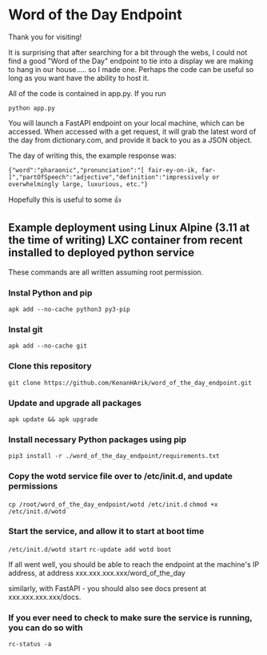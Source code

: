 # Word of the Day Endpoint

Thank you for visiting!

It is surprising that after searching for a bit through the webs, I could not find a good "Word of the Day" endpoint to tie into a display we are making to hang in our house..... so I made one. Perhaps the code can be useful so long as you want have the ability to host it.

All of the code is contained in app.py. If you run

```
python app.py
```

You will launch a FastAPI endpoint on your local machine, which can be accessed. When accessed with a get request, it will grab the latest word of the day from dictionary.com, and provide it back to you as a JSON object.

The day of writing this, the example response was:


```
{"word":"pharaonic","pronunciation":"[ fair-ey-on-ik, far-  ]","partOfSpeech":"adjective","definition":"impressively or overwhelmingly large, luxurious, etc."}
```

Hopefully this is useful to some 👍


## Example deployment using Linux Alpine (3.11 at the time of writing) LXC container from recent installed to deployed python service

These commands are all written assuming root permission.

### Instal Python and pip

`apk add --no-cache python3 py3-pip`

### Instal git

`apk add --no-cache git`

### Clone this repository

`git clone https://github.com/KenanHArik/word_of_the_day_endpoint.git`

### Update and upgrade all packages

`apk update && apk upgrade`

### Install necessary Python packages using pip

`pip3 install -r ./word_of_the_day_endpoint/requirements.txt`

### Copy the wotd service file over to /etc/init.d, and update permissions

`cp /root/word_of_the_day_endpoint/wotd /etc/init.d`
`chmod +x /etc/init.d/wotd`

### Start the service, and allow it to start at boot time

`/etc/init.d/wotd start`
`rc-update add wotd boot`

If all went well, you should be able to reach the endpoint at the machine's IP address, at address xxx.xxx.xxx.xxx/word_of_the_day

similarly, with FastAPI - you should also see docs present at xxx.xxx.xxx.xxx/docs.

### If you ever need to check to make sure the service is running, you can do so with

`rc-status -a`

